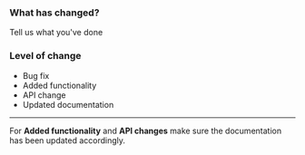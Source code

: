 ### What has changed?

Tell us what you've done

### Level of change

- Bug fix
- Added functionality
- API change
- Updated documentation

---

For **Added functionality** and **API changes** make sure the documentation has been updated accordingly.
